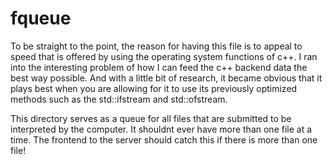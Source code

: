 # fqueue

To be straight to the point, the reason for having this file is to appeal to speed that is offered by using the operating system functions of 
c++. I ran into the interesting problem of how I can feed the c++ backend data the best way possible. And with a little bit of research, it became 
obvious that it plays best when you are allowing for it to use its previously optimized methods such as the std::ifstream and std::ofstream.

This directory serves as a queue for all files that are submitted to be interpreted by the computer. It shouldnt ever have more than one file at a time.
The frontend to the server should catch this if there is more than one file!
